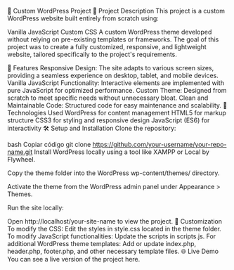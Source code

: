 📝 Custom WordPress Project
📖 Project Description
This project is a custom WordPress website built entirely from scratch using:

Vanilla JavaScript
Custom CSS
A custom WordPress theme developed without relying on pre-existing templates or frameworks.
The goal of this project was to create a fully customized, responsive, and lightweight website, tailored specifically to the project's requirements.

🚀 Features
Responsive Design: The site adapts to various screen sizes, providing a seamless experience on desktop, tablet, and mobile devices.
Vanilla JavaScript Functionality: Interactive elements are implemented with pure JavaScript for optimized performance.
Custom Theme: Designed from scratch to meet specific needs without unnecessary bloat.
Clean and Maintainable Code: Structured code for easy maintenance and scalability.
📂 Technologies Used
WordPress for content management
HTML5 for markup structure
CSS3 for styling and responsive design
JavaScript (ES6) for interactivity
🛠️ Setup and Installation
Clone the repository:

bash
Copiar código
git clone https://github.com/your-username/your-repo-name.git
Install WordPress locally using a tool like XAMPP or Local by Flywheel.

Copy the theme folder into the WordPress wp-content/themes/ directory.

Activate the theme from the WordPress admin panel under Appearance > Themes.

Run the site locally:

Open http://localhost/your-site-name to view the project.
🎨 Customization
To modify the CSS: Edit the styles in style.css located in the theme folder.
To modify JavaScript functionalities: Update the scripts in scripts.js.
For additional WordPress theme templates: Add or update index.php, header.php, footer.php, and other necessary template files.
🌐 Live Demo
You can see a live version of the project here.